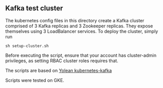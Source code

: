 <!--
    Licensed to the Apache Software Foundation (ASF) under one
    or more contributor license agreements.  See the NOTICE file
    distributed with this work for additional information
    regarding copyright ownership.  The ASF licenses this file
    to you under the Apache License, Version 2.0 (the
    "License"); you may not use this file except in compliance
    with the License.  You may obtain a copy of the License at

      http://www.apache.org/licenses/LICENSE-2.0

    Unless required by applicable law or agreed to in writing,
    software distributed under the License is distributed on an
    "AS IS" BASIS, WITHOUT WARRANTIES OR CONDITIONS OF ANY
    KIND, either express or implied.  See the License for the
    specific language governing permissions and limitations
    under the License.
-->
## Kafka test cluster

The kubernetes config files in this directory create a Kafka cluster
comprised of 3 Kafka replicas and 3 Zookeeper replicas. They
expose themselves using 3 LoadBalancer services. To deploy the cluster, simply run

    sh setup-cluster.sh
    
Before executing the script, ensure that your account has cluster-admin 
privileges, as setting RBAC cluster roles requires that.

The scripts are based on [Yolean kubernetes-kafka](https://github.com/Yolean/kubernetes-kafka)

Scripts were tested on GKE.